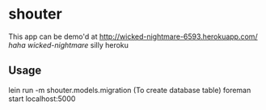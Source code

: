 # shouter

This app can be demo'd at http://wicked-nightmare-6593.herokuapp.com/
 *haha wicked-nightmare* silly heroku

## Usage

lein run -m shouter.models.migration (To create database table)
foreman start
localhost:5000

